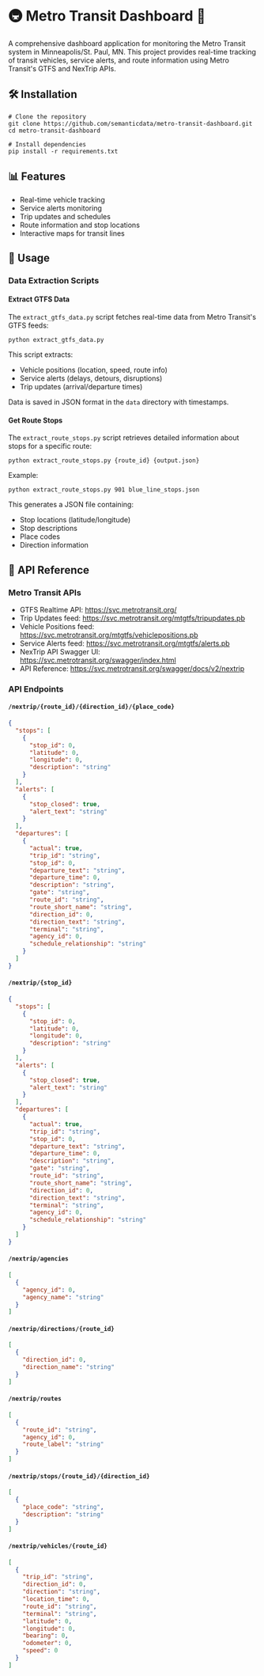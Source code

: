 # 🚇 Metro Transit Dashboard 🚌

A comprehensive dashboard application for monitoring the Metro Transit system in Minneapolis/St. Paul, MN. This project provides real-time tracking of transit vehicles, service alerts, and route information using Metro Transit's GTFS and NexTrip APIs.

## 🛠️ Installation

```shell
# Clone the repository
git clone https://github.com/semanticdata/metro-transit-dashboard.git
cd metro-transit-dashboard

# Install dependencies
pip install -r requirements.txt
```

## 📊 Features

- Real-time vehicle tracking
- Service alerts monitoring
- Trip updates and schedules
- Route information and stop locations
- Interactive maps for transit lines

## 🚀 Usage

### Data Extraction Scripts

#### Extract GTFS Data

The `extract_gtfs_data.py` script fetches real-time data from Metro Transit's GTFS feeds:

```shell
python extract_gtfs_data.py
```

This script extracts:

- Vehicle positions (location, speed, route info)
- Service alerts (delays, detours, disruptions)
- Trip updates (arrival/departure times)

Data is saved in JSON format in the `data` directory with timestamps.

#### Get Route Stops

The `extract_route_stops.py` script retrieves detailed information about stops for a specific route:

```shell
python extract_route_stops.py {route_id} {output.json}
```

Example:

```shell
python extract_route_stops.py 901 blue_line_stops.json
```

This generates a JSON file containing:

- Stop locations (latitude/longitude)
- Stop descriptions
- Place codes
- Direction information

## 🔗 API Reference

### Metro Transit APIs

- GTFS Realtime API: <https://svc.metrotransit.org/>
- Trip Updates feed: <https://svc.metrotransit.org/mtgtfs/tripupdates.pb>
- Vehicle Positions feed: <https://svc.metrotransit.org/mtgtfs/vehiclepositions.pb>
- Service Alerts feed: <https://svc.metrotransit.org/mtgtfs/alerts.pb>
- NexTrip API Swagger UI: <https://svc.metrotransit.org/swagger/index.html>
- API Reference: <https://svc.metrotransit.org/swagger/docs/v2/nextrip>

### API Endpoints

#### `/nextrip/{route_id}/{direction_id}/{place_code}`

```json
{
  "stops": [
    {
      "stop_id": 0,
      "latitude": 0,
      "longitude": 0,
      "description": "string"
    }
  ],
  "alerts": [
    {
      "stop_closed": true,
      "alert_text": "string"
    }
  ],
  "departures": [
    {
      "actual": true,
      "trip_id": "string",
      "stop_id": 0,
      "departure_text": "string",
      "departure_time": 0,
      "description": "string",
      "gate": "string",
      "route_id": "string",
      "route_short_name": "string",
      "direction_id": 0,
      "direction_text": "string",
      "terminal": "string",
      "agency_id": 0,
      "schedule_relationship": "string"
    }
  ]
}
```

#### `/nextrip/{stop_id}`

```json
{
  "stops": [
    {
      "stop_id": 0,
      "latitude": 0,
      "longitude": 0,
      "description": "string"
    }
  ],
  "alerts": [
    {
      "stop_closed": true,
      "alert_text": "string"
    }
  ],
  "departures": [
    {
      "actual": true,
      "trip_id": "string",
      "stop_id": 0,
      "departure_text": "string",
      "departure_time": 0,
      "description": "string",
      "gate": "string",
      "route_id": "string",
      "route_short_name": "string",
      "direction_id": 0,
      "direction_text": "string",
      "terminal": "string",
      "agency_id": 0,
      "schedule_relationship": "string"
    }
  ]
}
```

#### `/nextrip/agencies`

```json
[
  {
    "agency_id": 0,
    "agency_name": "string"
  }
]
```

#### `/nextrip/directions/{route_id}`

```json
[
  {
    "direction_id": 0,
    "direction_name": "string"
  }
]
```

#### `/nextrip/routes`

```json
[
  {
    "route_id": "string",
    "agency_id": 0,
    "route_label": "string"
  }
]
```

#### `/nextrip/stops/{route_id}/{direction_id}`

```json
[
  {
    "place_code": "string",
    "description": "string"
  }
]
```

#### `/nextrip/vehicles/{route_id}`

```json
[
  {
    "trip_id": "string",
    "direction_id": 0,
    "direction": "string",
    "location_time": 0,
    "route_id": "string",
    "terminal": "string",
    "latitude": 0,
    "longitude": 0,
    "bearing": 0,
    "odometer": 0,
    "speed": 0
  }
]
```

